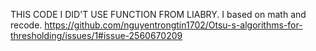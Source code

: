 THIS CODE I DID'T USE FUNCTION FROM LIABRY.
  I based on math and recode.
  https://github.com/nguyentrongtin1702/Otsu-s-algorithms-for-thresholding/issues/1#issue-2560670209
